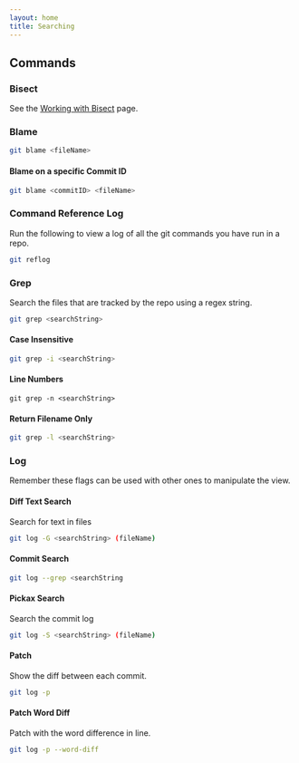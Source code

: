 ```yaml
---
layout: home
title: Searching
---
```


## Commands

### Bisect

See the [Working with Bisect](../how-to/working-with-bisect.html) page.

### Blame

```bash
git blame <fileName>
```

#### Blame on a specific Commit ID

```bash
git blame <commitID> <fileName>
```

### Command Reference Log

Run the following to view a log of all the git commands you have run in a repo.

```bash
git reflog
```

### Grep

Search the files that are tracked by the repo using a regex string.

```bash
git grep <searchString>
```

#### Case Insensitive

```bash
git grep -i <searchString>
```

#### Line Numbers

```
git grep -n <searchString>
```

#### Return Filename Only

```bash
git grep -l <searchString>
```

### Log

Remember these flags can be used with other ones to manipulate the view.

#### Diff Text Search

Search for text in files

```bash
git log -G <searchString> (fileName)
```

#### Commit Search

```bash
git log --grep <searchString
```

#### Pickax Search

Search the commit log

```bash
git log -S <searchString> (fileName)
```

#### Patch

Show the diff between each commit.

```bash
git log -p
```

#### Patch Word Diff

Patch with the word difference in line.

```bash
git log -p --word-diff
```
